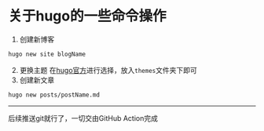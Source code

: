 # 关于hugo的一些命令操作
1. 创建新博客
```bash
hugo new site blogName
```
2. 更换主题
在[hugo官方](https://themes.gohugo.io/)进行选择，放入`themes`文件夹下即可
3. 创建新文章
```bash
hugo new posts/postName.md
```

---
后续推送git就行了，一切交由GitHub Action完成